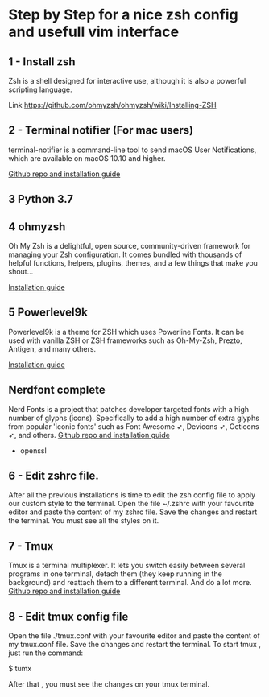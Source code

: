 # Step by Step for a nice zsh config and usefull vim interface


## 1 - Install zsh
Zsh is a shell designed for interactive use, although it is also a powerful scripting language.

Link https://github.com/ohmyzsh/ohmyzsh/wiki/Installing-ZSH

## 2 - Terminal notifier (For mac users)
terminal-notifier is a command-line tool to send macOS User Notifications, which are available on macOS 10.10 and higher.
 
[Github repo and installation guide](https://github.com/julienXX/terminal-notifier)

## 3 Python 3.7

## 4 ohmyzsh
Oh My Zsh is a delightful, open source, community-driven framework for managing your Zsh configuration. It comes bundled with thousands of helpful functions, helpers, plugins, themes, and a few things that make you shout...

[Installation guide](https://ohmyz.sh/)


## 5 Powerlevel9k
Powerlevel9k is a theme for ZSH which uses Powerline Fonts. It can be used with vanilla ZSH or ZSH frameworks such as Oh-My-Zsh, Prezto, Antigen, and many others.

[Installation guide](https://github.com/Powerlevel9k/powerlevel9k)

## Nerdfont complete
Nerd Fonts is a project that patches developer targeted fonts with a high number of glyphs (icons). Specifically to add a high number of extra glyphs from popular 'iconic fonts' such as Font Awesome ➶, Devicons ➶, Octicons ➶, and others.
[Github repo and installation guide](https://github.com/ryanoasis/nerd-fonts)

- openssl


## 6 - Edit zshrc file. 

After all the previous installations is time to edit the zsh config file to apply our custom style to the terminal.
Open the file ~/.zshrc with your favourite editor and paste the content of my zshrc file.
Save the changes and restart the terminal. You must see all the styles on it.


## 7 - Tmux
Tmux is a terminal multiplexer. It lets you switch easily between several programs in one terminal, detach them (they keep running in the background) and reattach them to a different terminal. And do a lot more.
[Github repo and installation guide](https://github.com/tmux/tmux/wiki)

## 8 - Edit tmux config file

Open the file ./tmux.conf with your favourite editor and paste the content of my tmux.conf file.
Save the changes and restart the terminal.
To start tmux , just run the command:

$ tumx

After that , you must see the changes on your tmux terminal.



